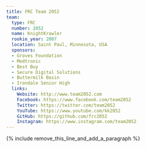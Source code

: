 ```yaml
---
title: FRC Team 2052
team:
  type: FRC
  number: 2052
  name: KnightKrawler
  rookie_year: 2007
  location: Saint Paul, Minnesota, USA
  sponsors:
  - Groves Foundation
  - Medtronic
  - Best Buy
  - Secure Digital Solutions
  - Buttermilk Basin
  - Irondale Senior High
  links:
    Website: http://www.team2052.com
    Facebook: https://www.facebook.com/team2052
    Twitter: https://twitter.com/team2052
    YouTube: https://www.youtube.com/kk2052
    GitHub: https://github.com/frc2052
    Instagram: https://www.instagram.com/team2052
---
```


{% include remove_this_line_and_add_a_paragraph %}